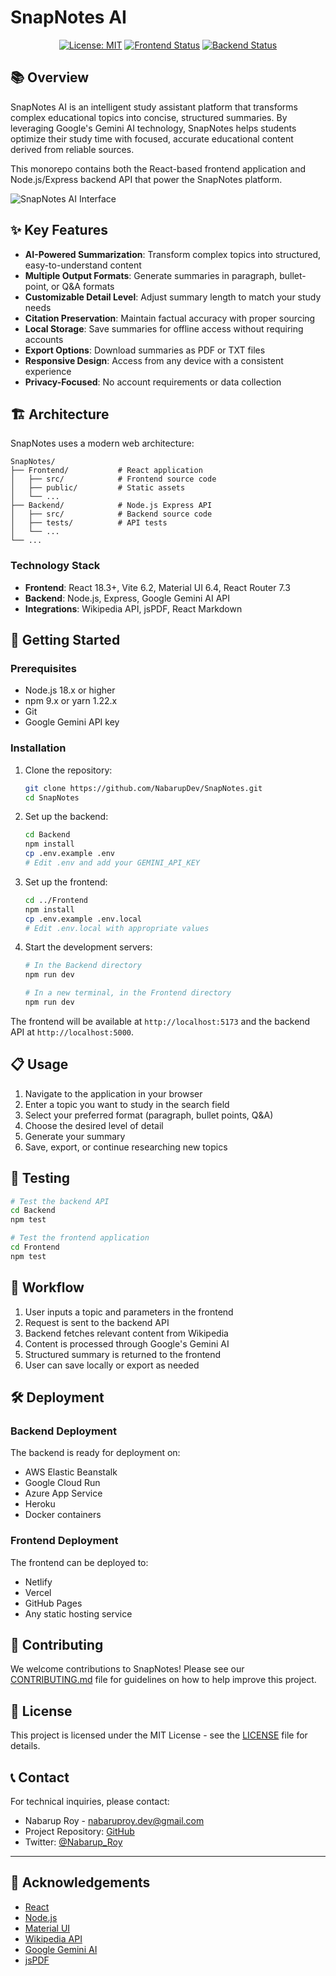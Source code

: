# SnapNotes AI

<div align="center">

[![License: MIT](https://img.shields.io/badge/License-MIT-blue.svg)](./LICENSE)
[![Frontend Status](https://img.shields.io/badge/Frontend-React-61dafb)](./Frontend)
[![Backend Status](https://img.shields.io/badge/Backend-Node.js-339933)](./Backend)

</div>


## 📚 Overview

SnapNotes AI is an intelligent study assistant platform that transforms complex educational topics into concise, structured summaries. By leveraging Google's Gemini AI technology, SnapNotes helps students optimize their study time with focused, accurate educational content derived from reliable sources.

This monorepo contains both the React-based frontend application and Node.js/Express backend API that power the SnapNotes platform.


![SnapNotes AI Interface](https://github.com/user-attachments/assets/f6a0095c-5ea6-4390-9296-899405b4b8a1)

## ✨ Key Features

- **AI-Powered Summarization**: Transform complex topics into structured, easy-to-understand content
- **Multiple Output Formats**: Generate summaries in paragraph, bullet-point, or Q&A formats
- **Customizable Detail Level**: Adjust summary length to match your study needs
- **Citation Preservation**: Maintain factual accuracy with proper sourcing
- **Local Storage**: Save summaries for offline access without requiring accounts
- **Export Options**: Download summaries as PDF or TXT files
- **Responsive Design**: Access from any device with a consistent experience
- **Privacy-Focused**: No account requirements or data collection

## 🏗️ Architecture

SnapNotes uses a modern web architecture:

```
SnapNotes/
├── Frontend/           # React application
│   ├── src/            # Frontend source code
│   ├── public/         # Static assets
│   └── ...
├── Backend/            # Node.js Express API
│   ├── src/            # Backend source code
│   ├── tests/          # API tests
│   └── ...
└── ...
```

### Technology Stack

- **Frontend**: React 18.3+, Vite 6.2, Material UI 6.4, React Router 7.3
- **Backend**: Node.js, Express, Google Gemini AI API
- **Integrations**: Wikipedia API, jsPDF, React Markdown

## 🚀 Getting Started

### Prerequisites

- Node.js 18.x or higher
- npm 9.x or yarn 1.22.x
- Git
- Google Gemini API key

### Installation

1. Clone the repository:
   ```bash
   git clone https://github.com/NabarupDev/SnapNotes.git
   cd SnapNotes
   ```

2. Set up the backend:
   ```bash
   cd Backend
   npm install
   cp .env.example .env
   # Edit .env and add your GEMINI_API_KEY
   ```

3. Set up the frontend:
   ```bash
   cd ../Frontend
   npm install
   cp .env.example .env.local
   # Edit .env.local with appropriate values
   ```

4. Start the development servers:
   ```bash
   # In the Backend directory
   npm run dev
   
   # In a new terminal, in the Frontend directory
   npm run dev
   ```

The frontend will be available at `http://localhost:5173` and the backend API at `http://localhost:5000`.

## 📋 Usage

1. Navigate to the application in your browser
2. Enter a topic you want to study in the search field
3. Select your preferred format (paragraph, bullet points, Q&A)
4. Choose the desired level of detail
5. Generate your summary
6. Save, export, or continue researching new topics

## 🧪 Testing

```bash
# Test the backend API
cd Backend
npm test

# Test the frontend application
cd Frontend
npm test
```

## 🔄 Workflow

1. User inputs a topic and parameters in the frontend
2. Request is sent to the backend API
3. Backend fetches relevant content from Wikipedia
4. Content is processed through Google's Gemini AI
5. Structured summary is returned to the frontend
6. User can save locally or export as needed

## 🛠️ Deployment

### Backend Deployment
The backend is ready for deployment on:
- AWS Elastic Beanstalk
- Google Cloud Run
- Azure App Service
- Heroku
- Docker containers

### Frontend Deployment
The frontend can be deployed to:
- Netlify
- Vercel
- GitHub Pages
- Any static hosting service

## 👥 Contributing

We welcome contributions to SnapNotes! Please see our [CONTRIBUTING.md](./CONTRIBUTING.md) file for guidelines on how to help improve this project.

## 📄 License

This project is licensed under the MIT License - see the [LICENSE](./LICENSE) file for details.

## 📞 Contact

For technical inquiries, please contact:
- Nabarup Roy - nabaruproy.dev@gmail.com
- Project Repository: [GitHub](https://github.com/NabarupDev/SnapNotes)
- Twitter: [@Nabarup_Roy](https://twitter.com/Nabarup_Roy)

---

## 🙏 Acknowledgements

- [React](https://reactjs.org/)
- [Node.js](https://nodejs.org/)
- [Material UI](https://mui.com/)
- [Wikipedia API](https://www.mediawiki.org/wiki/API)
- [Google Gemini AI](https://deepmind.google/technologies/gemini/)
- [jsPDF](https://github.com/parallax/jsPDF)

